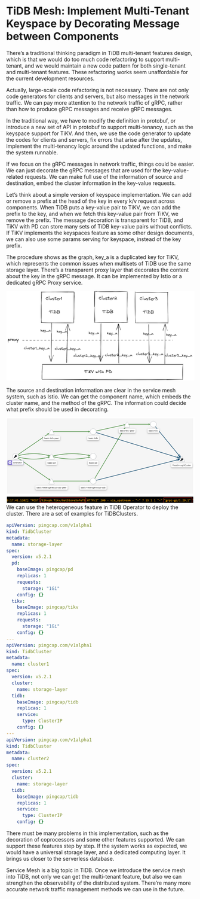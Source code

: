 # TiDB Mesh: Implement Multi-Tenant Keyspace by Decorating Message between Components

There’s a traditional thinking paradigm in TiDB multi-tenant features design, which is that we would do too much code refactoring to support multi-tenant, and we would maintain a new code pattern for both single-tenant and multi-tenant features. These refactoring works seem unaffordable for the current development resources.

Actually, large-scale code refactoring is not necessary. There are not only code generators for clients and servers, but also messages in the network traffic. We can pay more attention to the network traffic of gRPC, rather than how to produce gRPC messages and receive gRPC messages.

In the traditional way, we have to modify the definition in protobuf, or introduce a new set of API in protobuf to support multi-tenancy, such as the keyspace support for TiKV. And then, we use the code generator to update the codes for clients and servers, fix errors that arise after the updates, implement the multi-tenancy logic around the updated functions, and make the system runnable. 

If we focus on the gRPC messages in network traffic, things could be easier. We can just decorate the gRPC messages that are used for the key-value-related requests. We can make full use of the information of source and destination, embed the cluster information in the key-value requests.

Let’s think about a simple version of keyspace implementation. We can add or remove a prefix at the head of the key in every k/v request across components. When TiDB puts a key-value pair to TiKV, we can add the prefix to the key, and when we fetch this key-value pair from TiKV, we remove the prefix. The message decoration is transparent for TiDB, and TiKV with PD can store many sets of TiDB key-value pairs without conflicts. If TiKV implements the keyspaces feature as some other design documents, we can also use some params serving for keyspace, instead of the key prefix.

The procedure shows as the graph, key_a is a duplicated key for TiKV, which represents the common issues when multisets of TiDB use the same storage layer. There’s a transparent proxy layer that decorates the content about the key in the gRPC message. It can be implemented by Istio or a dedicated gRPC Proxy service.

![Architecture](docs/images/arch1.png)

The source and destination information are clear in the service mesh system, such as Istio. We can get the component name, which embeds the cluster name, and the method of the gRPC. The information could decide what prefix should be used in decorating.

![Network Traffic](docs/images/arch2.png)
We can use the heterogeneous feature in TiDB Operator to deploy the cluster. There are a set of examples for TiDBClusters.
 
```yaml
apiVersion: pingcap.com/v1alpha1
kind: TidbCluster
metadata:
  name: storage-layer
spec:
  version: v5.2.1
  pd:
    baseImage: pingcap/pd
    replicas: 1
    requests:
      storage: "1Gi"
    config: {}
  tikv:
    baseImage: pingcap/tikv
    replicas: 1
    requests:
      storage: "1Gi"
    config: {}
---
apiVersion: pingcap.com/v1alpha1
kind: TidbCluster
metadata:
  name: cluster1
spec:
  version: v5.2.1
  cluster:
    name: storage-layer
  tidb:
    baseImage: pingcap/tidb
    replicas: 1
    service:
      type: ClusterIP
    config: {}
---
apiVersion: pingcap.com/v1alpha1
kind: TidbCluster
metadata:
  name: cluster2
spec:
  version: v5.2.1
  cluster:
    name: storage-layer
  tidb:
    baseImage: pingcap/tidb
    replicas: 1
    service:
      type: ClusterIP
    config: {}
```

There must be many problems in this implementation, such as the decoration of coprocessors and some other features supported. We can support these features step by step. If the system works as expected, we would have a universal storage layer, and a dedicated computing layer. It brings us closer to the serverless database. 

Service Mesh is a big topic in TiDB. Once we introduce the service mesh into TiDB, not only we can get the multi-tenant feature, but also we can strengthen the observability of the distributed system. There’re many more accurate network traffic management methods we can use in the future.
